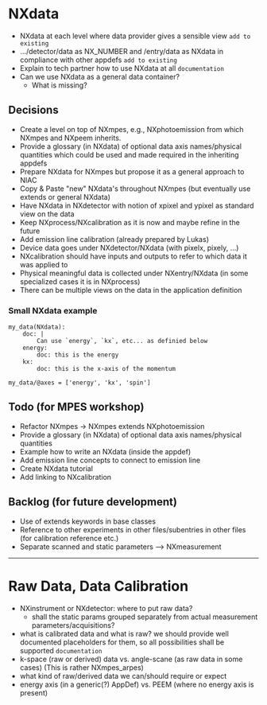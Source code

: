 # NXdata

- NXdata at each level where data provider gives a sensible view `add to existing`
- .../detector/data as NX_NUMBER and /entry/data as NXdata in compliance with other appdefs `add to existing`
- Explain to tech partner how to use NXdata at all `documentation`
- Can we use NXdata as a general data container?
    - What is missing?

## Decisions
- Create a level on top of NXmpes, e.g., NXphotoemission from which NXmpes and NXpeem inherits.
- Provide a glossary (in NXdata) of optional data axis names/physical quantities which could be used and made required in the inheriting appdefs
- Prepare NXdata for NXmpes but propose it as a general approach to NIAC
- Copy & Paste "new" NXdata's throughout NXmpes (but eventually use extends or general NXdata)
- Have NXdata in NXdetector with notion of xpixel and ypixel as standard view on the data
- Keep NXprocess/NXcalibration as it is now and maybe refine in the future
- Add emission line calibration (already prepared by Lukas)
- Device data goes under NXdetector/NXdata (with pixelx, pixely, ...)
- NXcalibration should have inputs and outputs to refer to which data it was applied to
- Physical meaningful data is collected under NXentry/NXdata (in some specialized cases it is in NXprocess)
- There can be multiple views on the data in the application definition

### Small NXdata example
```yaml=
my_data(NXdata):
    doc: |
        Can use `energy`, `kx`, etc... as definied below
    energy:
        doc: this is the energy
    kx:
        doc: this is the x-axis of the momentum
```

```
my_data/@axes = ['energy', 'kx', 'spin']
```

## Todo (for MPES workshop)
- Refactor NXmpes -> NXmpes extends NXphotoemission
- Provide a glossary (in NXdata) of optional data axis names/physical quantities
- Example how to write an NXdata (inside the appdef)
- Add emission line concepts to connect to emission line
- Create NXdata tutorial
- Add linking to NXcalibration


## Backlog (for future development)
- Use of extends keywords in base classes
- Reference to other experiments in other files/subentries in other files (for calibration reference etc.)
- Separate scanned and static parameters --> NXmeasurement

---

# Raw Data, Data Calibration

- NXinstrument or NXdetector: where to put raw data?
    - shall the static params grouped separately from actual measurement parameters/acquisitions?
- what is calibrated data and what is raw? we should provide well documented placeholders for them, so all possibilities shall be supported `documentation`
- k-space (raw or derived) data vs. angle-scane (as raw data in some cases) (This is rather NXmpes_arpes)
- what kind of raw/derived data we can/should require or expect
- energy axis (in a generic(?) AppDef) vs. PEEM (where no energy axis is present)